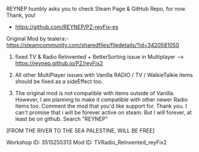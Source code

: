 REYNEP humbly asks you to check Steam Page & GitHub Repo, for now. Thank, you!
- https://github.com/REYNEP/PZ-reyFix-es

Original Mod by tealera:- https://steamcommunity.com/sharedfiles/filedetails/?id=3420581050

1. fixed TV & Radio ReInvented + BetterSorting issue in Multiplayer --> https://reynep.github.io/PZ/reyFix2

2. All other MultiPlayer issues with Vanilla RADIO / TV / WalkieTalkie items should be fixed as a sideEffect too.

3. The original mod is not compatible with items outside of Vanilla. However, I am planning to make it compatible with other newer Radio Items too. Comment the mod that you'd like support for. Thank you. I can't promise that i will be forever active on steam. But I will forever, at least be on github. Search "REYNEP"

[FROM THE RIVER TO THE SEA
PALESTINE, WILL BE FREE]

Workshop ID: 3515250313
Mod ID: TVRadio_ReInvented_reyFix2
